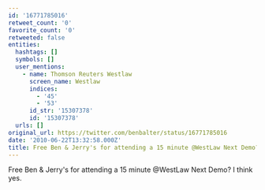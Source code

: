 ```yaml
---
id: '16771785016'
retweet_count: '0'
favorite_count: '0'
retweeted: false
entities:
  hashtags: []
  symbols: []
  user_mentions:
    - name: Thomson Reuters Westlaw
      screen_name: Westlaw
      indices:
        - '45'
        - '53'
      id_str: '15307378'
      id: '15307378'
  urls: []
original_url: https://twitter.com/benbalter/status/16771785016
date: '2010-06-22T13:32:58.000Z'
title: Free Ben & Jerry's for attending a 15 minute @WestLaw Next Demo? I think yes.
---
```


Free Ben & Jerry's for attending a 15 minute @WestLaw Next Demo? I think yes.